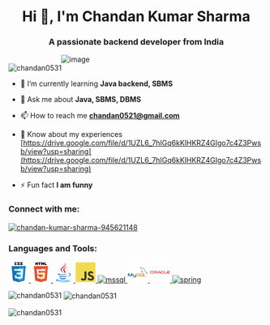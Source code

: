 <h1 align="center">Hi 👋, I'm Chandan Kumar Sharma</h1>
<h3 align="center">A passionate backend developer from India</h3>
<img align = "right" alt ="image" width = "400" src = "https://nboard.in/assets/images/examples/career1.gif">

<p align="left"> <img src="https://komarev.com/ghpvc/?username=chandan0531&label=Profile%20views&color=0e75b6&style=flat" alt="chandan0531" /> </p>

- 🌱 I’m currently learning **Java backend, SBMS**

- 💬 Ask me about **Java, SBMS, DBMS**

- 📫 How to reach me **chandan0521@gmail.com**

- 📄 Know about my experiences [https://drive.google.com/file/d/1UZL6_7hIGq6kKlHKRZ4GIgo7c4Z3Pwsb/view?usp=sharing](https://drive.google.com/file/d/1UZL6_7hIGq6kKlHKRZ4GIgo7c4Z3Pwsb/view?usp=sharing)

- ⚡ Fun fact **I am funny**

<h3 align="left">Connect with me:</h3>
<p align="left">
<a href="https://linkedin.com/in/chandan-kumar-sharma-945621148" target="blank"><img align="center" src="https://raw.githubusercontent.com/rahuldkjain/github-profile-readme-generator/master/src/images/icons/Social/linked-in-alt.svg" alt="chandan-kumar-sharma-945621148" height="30" width="40" /></a>
</p>

<h3 align="left">Languages and Tools:</h3>
<p align="left"> <a href="https://www.w3schools.com/css/" target="_blank" rel="noreferrer"> <img src="https://raw.githubusercontent.com/devicons/devicon/master/icons/css3/css3-original-wordmark.svg" alt="css3" width="40" height="40"/> </a> <a href="https://www.w3.org/html/" target="_blank" rel="noreferrer"> <img src="https://raw.githubusercontent.com/devicons/devicon/master/icons/html5/html5-original-wordmark.svg" alt="html5" width="40" height="40"/> </a> <a href="https://www.java.com" target="_blank" rel="noreferrer"> <img src="https://raw.githubusercontent.com/devicons/devicon/master/icons/java/java-original.svg" alt="java" width="40" height="40"/> </a> <a href="https://developer.mozilla.org/en-US/docs/Web/JavaScript" target="_blank" rel="noreferrer"> <img src="https://raw.githubusercontent.com/devicons/devicon/master/icons/javascript/javascript-original.svg" alt="javascript" width="40" height="40"/> </a> <a href="https://www.microsoft.com/en-us/sql-server" target="_blank" rel="noreferrer"> <img src="https://www.svgrepo.com/show/303229/microsoft-sql-server-logo.svg" alt="mssql" width="40" height="40"/> </a> <a href="https://www.mysql.com/" target="_blank" rel="noreferrer"> <img src="https://raw.githubusercontent.com/devicons/devicon/master/icons/mysql/mysql-original-wordmark.svg" alt="mysql" width="40" height="40"/> </a> <a href="https://www.oracle.com/" target="_blank" rel="noreferrer"> <img src="https://raw.githubusercontent.com/devicons/devicon/master/icons/oracle/oracle-original.svg" alt="oracle" width="40" height="40"/> </a> <a href="https://spring.io/" target="_blank" rel="noreferrer"> <img src="https://www.vectorlogo.zone/logos/springio/springio-icon.svg" alt="spring" width="40" height="40"/> </a> </p>

<p><img align="left" src="https://github-readme-stats.vercel.app/api/top-langs?username=chandan0531&show_icons=true&locale=en&layout=compact" alt="chandan0531" /></p>

<p>&nbsp;<img align="center" src="https://github-readme-stats.vercel.app/api?username=chandan0531&show_icons=true&locale=en" alt="chandan0531" /></p>

<p><img align="center" src="https://github-readme-streak-stats.herokuapp.com/?user=chandan0531&" alt="chandan0531" /></p>

